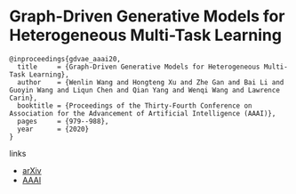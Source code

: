 # Graph-Driven Generative Models for Heterogeneous Multi-Task Learning

```
@inproceedings{gdvae_aaai20,
  title     = {Graph-Driven Generative Models for Heterogeneous Multi-Task Learning},
  author    = {Wenlin Wang and Hongteng Xu and Zhe Gan and Bai Li and Guoyin Wang and Liqun Chen and Qian Yang and Wenqi Wang and Lawrence Carin},
  booktitle = {Proceedings of the Thirty-Fourth Conference on Association for the Advancement of Artificial Intelligence (AAAI)},
  pages	    = {979--988},
  year      = {2020}
}
```

links
- [arXiv](https://arxiv.org/abs/1911.08709)
- [AAAI](https://aaai.org/ojs/index.php/AAAI/article/view/5446)